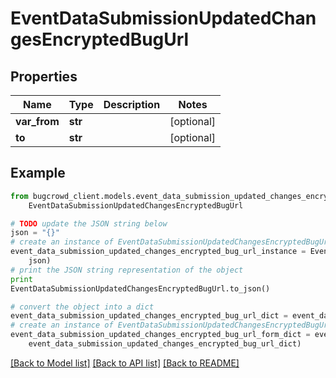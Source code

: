 # EventDataSubmissionUpdatedChangesEncryptedBugUrl


## Properties

Name | Type | Description | Notes
------------ | ------------- | ------------- | -------------
**var_from** | **str** |  | [optional] 
**to** | **str** |  | [optional] 

## Example

```python
from bugcrowd_client.models.event_data_submission_updated_changes_encrypted_bug_url import
    EventDataSubmissionUpdatedChangesEncryptedBugUrl

# TODO update the JSON string below
json = "{}"
# create an instance of EventDataSubmissionUpdatedChangesEncryptedBugUrl from a JSON string
event_data_submission_updated_changes_encrypted_bug_url_instance = EventDataSubmissionUpdatedChangesEncryptedBugUrl.from_json(
    json)
# print the JSON string representation of the object
print
EventDataSubmissionUpdatedChangesEncryptedBugUrl.to_json()

# convert the object into a dict
event_data_submission_updated_changes_encrypted_bug_url_dict = event_data_submission_updated_changes_encrypted_bug_url_instance.to_dict()
# create an instance of EventDataSubmissionUpdatedChangesEncryptedBugUrl from a dict
event_data_submission_updated_changes_encrypted_bug_url_form_dict = event_data_submission_updated_changes_encrypted_bug_url.from_dict(
    event_data_submission_updated_changes_encrypted_bug_url_dict)
```
[[Back to Model list]](../README.md#documentation-for-models) [[Back to API list]](../README.md#documentation-for-api-endpoints) [[Back to README]](../README.md)


